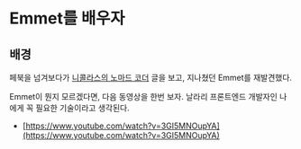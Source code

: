 # Emmet를 배우자

## 배경

페북을 넘겨보다가 [니콜라스의 노마드 코더](https://ko-kr.facebook.com/nomadcoders/) 글을 보고, 지나쳤던 Emmet를 재발견했다.

Emmet이 뭔지 모르겠다면, 다음 동영상을 한번 보자. 날라리 프론트엔드 개발자인 나에게 꼭 필요한 기술이라고 생각된다.

* [https://www.youtube.com/watch?v=3GI5MNOupYA](https://www.youtube.com/watch?v=3GI5MNOupYA)
